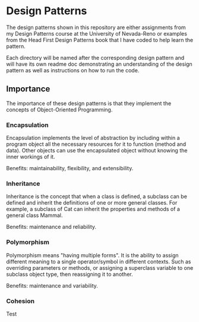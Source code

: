 # Design Patterns
The design patterns shown in this repository are either assignments from my Design Patterns course at the University of Nevada-Reno or examples from the Head First Design Patterns book that I have coded to help learn the pattern.

Each directory will be named after the corresponding design pattern and will have its own readme doc demonstrating an understanding of the design pattern as well as instructions on how to run the code.

## Importance
The importance of these design patterns is that they implement the concepts of Object-Oriented Programming.
### Encapsulation
Encapsulation implements the level of abstraction by including within a program object all the necessary resources for it to function (method and data). Other objects can use the encapsulated object without knowing the inner workings of it.

Benefits: maintainability, flexibility, and extensibility.
### Inheritance
Inheritance is the concept that when a class is defined, a subclass can be defined and inherit the definitions of one or more general classes. For example, a subclass of Cat can inherit the properties and methods of a general class Mammal.

Benefits: maintenance and reliability. 
### Polymorphism
Polymorphism means "having multiple forms". It is the ability to assign different meaning to a single operator/symbol in different contexts. Such as overriding parameters or methods, or assigning a superclass variable to one subclass object type, then reassigning it to another.

Benefits: maintenance and variability.

### Cohesion
Test
